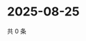 # 2025-08-25

共 0 条

<!-- BEGIN ZHIHUQUESTIONS -->
<!-- 最后更新时间 Mon Aug 25 2025 11:42:11 GMT+0800 (China Standard Time) -->

<!-- END ZHIHUQUESTIONS -->
